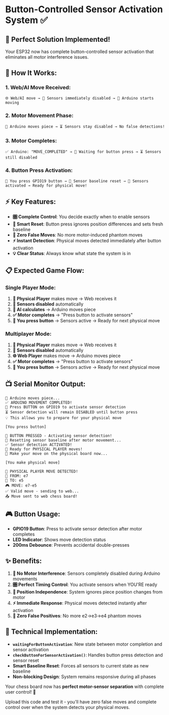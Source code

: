 # Button-Controlled Sensor Activation System ✅

## 🎯 **Perfect Solution Implemented!**

Your ESP32 now has complete button-controlled sensor activation that eliminates all motor interference issues.

## 🔧 **How It Works:**

### 1. **Web/AI Move Received:**
```
🌐 Web/AI move → 🚫 Sensors immediately disabled → 🤖 Arduino starts moving
```

### 2. **Motor Movement Phase:**
```
🤖 Arduino moves piece → ⏳ Sensors stay disabled → No false detections!
```

### 3. **Motor Completes:**
```
✅ Arduino: "MOVE_COMPLETED" → 🔘 Waiting for button press → ⏳ Sensors still disabled
```

### 4. **Button Press Activation:**
```
👤 You press GPIO19 button → 🔄 Sensor baseline reset → 🎯 Sensors activated → Ready for physical move!
```

## ⚡ **Key Features:**

- **🎛️ Complete Control**: You decide exactly when to enable sensors
- **🔄 Smart Reset**: Button press ignores position differences and sets fresh baseline
- **🚫 Zero False Moves**: No more motor-induced phantom moves
- **⚡ Instant Detection**: Physical moves detected immediately after button activation
- **💡 Clear Status**: Always know what state the system is in

## 📋 **Expected Game Flow:**

### **Single Player Mode:**
1. **👤 Physical Player** makes move → Web receives it
2. **🚫 Sensors disabled** automatically  
3. **🤖 AI calculates** → Arduino moves piece
4. **✅ Motor completes** → "Press button to activate sensors"
5. **🔘 You press button** → Sensors active → Ready for next physical move

### **Multiplayer Mode:**
1. **👤 Physical Player** makes move → Web receives it
2. **🚫 Sensors disabled** automatically
3. **🌐 Web Player** makes move → Arduino moves piece  
4. **✅ Motor completes** → "Press button to activate sensors"
5. **🔘 You press button** → Sensors active → Ready for next physical move

## 📺 **Serial Monitor Output:**

```
🤖 Arduino moves piece...
✅ ARDUINO MOVEMENT COMPLETED!
🔘 Press BUTTON on GPIO19 to activate sensor detection
⏳ Sensor detection will remain DISABLED until button press
💡 This allows you to prepare for your physical move

[You press button]

🔘 BUTTON PRESSED - Activating sensor detection!
🔄 Resetting sensor baseline after motor movement...
✅ Sensor detection ACTIVATED!
🎯 Ready for PHYSICAL PLAYER moves!
👤 Make your move on the physical board now...

[You make physical move]

🎯 PHYSICAL PLAYER MOVE DETECTED!
📍 FROM: e7
📍 TO: e5
🎮 MOVE: e7-e5
✅ Valid move - sending to web...
📤 Move sent to web chess board!
```

## 🎮 **Button Usage:**

- **GPIO19 Button**: Press to activate sensor detection after motor completes
- **LED Indicator**: Shows move detection status
- **200ms Debounce**: Prevents accidental double-presses

## ✨ **Benefits:**

1. **🚫 No Motor Interference**: Sensors completely disabled during Arduino movements
2. **🎛️ Perfect Timing Control**: You activate sensors when YOU'RE ready 
3. **🔄 Position Independence**: System ignores piece position changes from motor
4. **⚡ Immediate Response**: Physical moves detected instantly after activation
5. **🎯 Zero False Positives**: No more e2→e3→e4 phantom moves

## 🔧 **Technical Implementation:**

- **`waitingForButtonActivation`**: New state between motor completion and sensor activation
- **`checkButtonForSensorActivation()`**: Handles button press detection and sensor reset
- **Smart Baseline Reset**: Forces all sensors to current state as new baseline
- **Non-blocking Design**: System remains responsive during all phases

Your chess board now has **perfect motor-sensor separation** with complete user control! 🎉

Upload this code and test it - you'll have zero false moves and complete control over when the system detects your physical moves.
